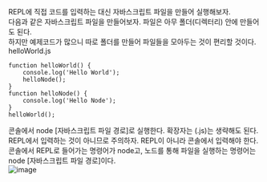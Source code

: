 REPL에 직접 코드를 입력하는 대신 자바스크립트 파일을 만들어 실행해보자.   
다음과 같은 자바스크립트 파일을 만들어보자. 파일은 아무 폴더(디렉터리) 안에 만들어도 된다.   
하지만 예제코드가 많으니 따로 폴더를 만들어 파일들을 모아두는 것이 편리할 것이다.  
helloWorld.js  
```
function helloWorld() {
    console.log('Hello World');
    helloNode();
}
function helloNode() {
    console.log('Hello Node');
}
helloWorld();
```
콘솔에서 node [자바스크립트 파일 경로]로 실행한다. 확장자는 (.js)는 생략해도 된다.  
REPL에서 입력하는 것이 아니므로 주의하자. REPL이 아니라 콘솔에서 입력해야 한다.   
콘솔에서 REPL로 들어가는 명령어가 node고, 노드를 통해 파일을 실행하는 명령어는  
node [자바스크립트 파일 경로]이다.  
![image](https://user-images.githubusercontent.com/33191974/150490880-7cf32292-eab2-40ec-b62c-62c2407aa53b.png)  



















































